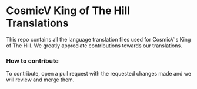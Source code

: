 # CosmicV King of The Hill Translations
This repo contains all the language translation files used for CosmicV's King of The Hill.
We greatly appreciate contributions towards our translations. 

### How to contribute
To contribute, open a pull request with the requested changes made and we will review and merge them.
